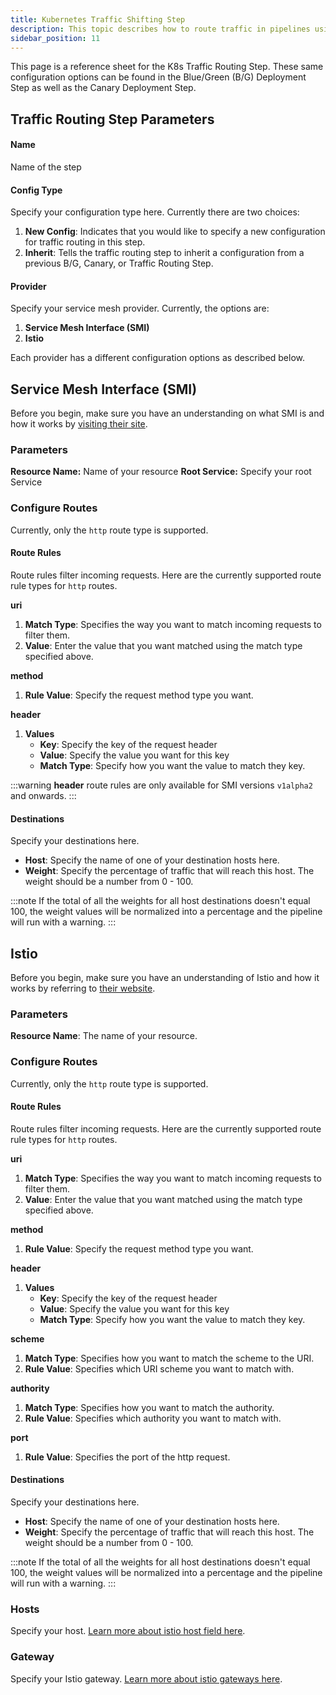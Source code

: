 ```yaml
---
title: Kubernetes Traffic Shifting Step
description: This topic describes how to route traffic in pipelines using the traffic shifting step.
sidebar_position: 11
---
```


This page is a reference sheet for the K8s Traffic Routing Step. These same configuration options can be found in the Blue/Green (B/G) Deployment Step as well as the Canary Deployment Step. 

## Traffic Routing Step Parameters

#### Name

Name of the step

#### Config Type

Specify your configuration type here. Currently there are two choices:

1. **New Config**: Indicates that you would like to specify a new configuration for traffic routing in this step.
2. **Inherit**: Tells the traffic routing step to inherit a configuration from a previous B/G, Canary, or Traffic Routing Step. 

#### Provider

Specify your service mesh provider. Currently, the options are: 

1. **Service Mesh Interface (SMI)**
2. **Istio**

Each provider has a different configuration options as described below. 

## Service Mesh Interface (SMI)

Before you begin, make sure you have an understanding on what SMI is and how it works by [visiting their site](https://smi-spec.io/). 

### Parameters

**Resource Name:** Name of your resource
**Root Service:** Specify your root Service

### Configure Routes

Currently, only the `http` route type is supported.

#### Route Rules

Route rules filter incoming requests. Here are the currently supported route rule types for `http` routes.

**uri**
1. **Match Type**: Specifies the way you want to match incoming requests to filter them.
2. **Value**: Enter the value that you want matched using the match type specified above. 


**method**
1. **Rule Value**: Specify the request method type you want.

**header**
1. **Values**
    - **Key**: Specify the key of the request header
    - **Value**: Specify the value you want for this key
    - **Match Type**: Specify how you want the value to match they key. 

:::warning
**header** route rules are only available for SMI versions `v1alpha2` and onwards.
:::

#### Destinations

Specify your destinations here.

- **Host**: Specify the name of one of your destination hosts here.
- **Weight**: Specify the percentage of traffic that will reach this host. The weight should be a number from 0 - 100.

:::note
If the total of all the weights for all host destinations doesn't equal 100, the weight values will be normalized into a percentage and the pipeline will run with a warning.
:::

## Istio

Before you begin, make sure you have an understanding of Istio and how it works by referring to [their website](https://istio.io/latest/about/service-mesh/).

### Parameters

**Resource Name**: The name of your resource. 

### Configure Routes

Currently, only the `http` route type is supported.

#### Route Rules

Route rules filter incoming requests. Here are the currently supported route rule types for `http` routes.

**uri**
1. **Match Type**: Specifies the way you want to match incoming requests to filter them.
2. **Value**: Enter the value that you want matched using the match type specified above. 


**method**
1. **Rule Value**: Specify the request method type you want.

**header**
1. **Values**
    - **Key**: Specify the key of the request header
    - **Value**: Specify the value you want for this key
    - **Match Type**: Specify how you want the value to match they key. 

**scheme**
1. **Match Type**: Specifies how you want to match the scheme to the URI.
2. **Rule Value**: Specifies which URI scheme you want to match with.

**authority**
1. **Match Type**: Specifies how you want to match the authority.
2. **Rule Value**: Specifies which authority you want to match with.

**port**
1. **Rule Value**: Specifies the port of the http request.

#### Destinations

Specify your destinations here.

- **Host**: Specify the name of one of your destination hosts here.
- **Weight**: Specify the percentage of traffic that will reach this host. The weight should be a number from 0 - 100.

:::note
If the total of all the weights for all host destinations doesn't equal 100, the weight values will be normalized into a percentage and the pipeline will run with a warning.
:::

### Hosts

Specify your host. [Learn more about istio host field here](https://istio.io/latest/docs/concepts/traffic-management/#the-hosts-field).

### Gateway

Specify your Istio gateway. [Learn more about istio gateways here](https://istio.io/latest/docs/reference/config/networking/gateway/).

